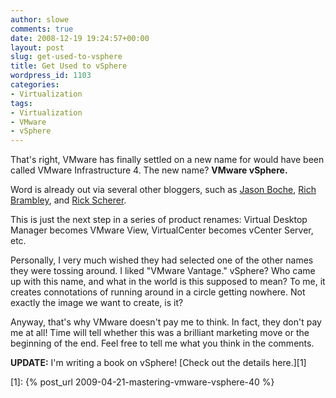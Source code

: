 ```yaml
---
author: slowe
comments: true
date: 2008-12-19 19:24:57+00:00
layout: post
slug: get-used-to-vsphere
title: Get Used to vSphere
wordpress_id: 1103
categories:
- Virtualization
tags:
- Virtualization
- VMware
- vSphere
---
```


That's right, VMware has finally settled on a new name for would have been called VMware Infrastructure 4. The new name? **VMware vSphere.**

Word is already out via several other bloggers, such as [Jason Boche](http://www.boche.net/blog/?p=720), [Rich Brambley](http://vmetc.com/2008/12/19/vmware-virtual-infrastructure-to-be-renamed-vsphere/), and [Rick Scherer](http://vmwaretips.com/wp/2008/12/19/the-new-name-for-vmware-virtual-infrastructure/).

This is just the next step in a series of product renames: Virtual Desktop Manager becomes VMware View, VirtualCenter becomes vCenter Server, etc.

Personally, I very much wished they had selected one of the other names they were tossing around. I liked "VMware Vantage." vSphere? Who came up with this name, and what in the world is this supposed to mean? To me, it creates connotations of running around in a circle getting nowhere. Not exactly the image we want to create, is it?

Anyway, that's why VMware doesn't pay me to think. In fact, they don't pay me at all! Time will tell whether this was a brilliant marketing move or the beginning of the end. Feel free to tell me what you think in the comments.

**UPDATE:** I'm writing a book on vSphere! [Check out the details here.][1]

[1]: {% post_url 2009-04-21-mastering-vmware-vsphere-40 %}
